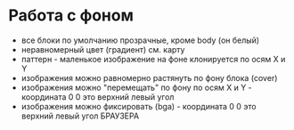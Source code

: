 # Работа с фоном
- все блоки по умолчанию прозрачные, кроме body (он белый)
- неравномерный цвет (градиент) см. карту
- паттерн - маленькое изображение на фоне клонируется по осям X и Y
- изображения можно равномерно растянуть по фону блока (cover)
- изображения можно "перемещать" по фону по осям X и Y - координата 0 0 это верхний левый угол
- изображения можно фиксировать (bga) - координата 0 0 это верхний левый угол БРАУЗЕРА
